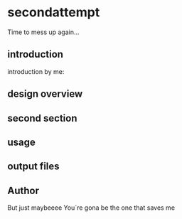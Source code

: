 # secondattempt
Time to mess up again...
## introduction
introduction by me: 
## design overview

## second section  

## usage  

## output files  

## Author
But just maybeeee
You´re gona be the one that saves me
